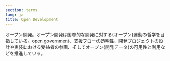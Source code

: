 ```yaml
---
section: terms
lang: ja
title: Open Development
---
```


オープン開発。オープン開発は国際的な開発に対する{オープン}運動の哲学を目指している。[open government](/glossary/ja/terms/open-government/)、支援フローの透明性、開発プロジェクトの設計や実装における受益者の参画、そしてオープン{開発データ}の可用性と利用などを推進している。
